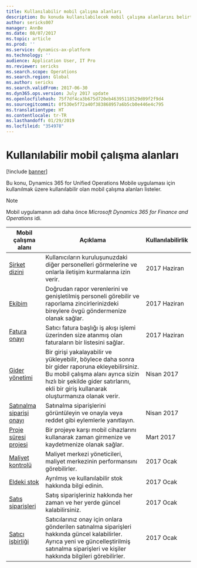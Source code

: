 ```yaml
---
title: Kullanılabilir mobil çalışma alanları
description: Bu konuda kullanılabilecek mobil çalışma alanlarını belirtilmektedir.
author: sericks007
manager: AnnBe
ms.date: 08/07/2017
ms.topic: article
ms.prod: ''
ms.service: dynamics-ax-platform
ms.technology: ''
audience: Application User, IT Pro
ms.reviewer: sericks
ms.search.scope: Operations
ms.search.region: Global
ms.author: sericks
ms.search.validFrom: 2017-06-30
ms.dyn365.ops.version: July 2017 update
ms.openlocfilehash: 75f7df4ca3b675d720eb46395118529d09f2f9d4
ms.sourcegitcommit: 0f530e5f72a40f383868957a6b5cb0e446e4c795
ms.translationtype: HT
ms.contentlocale: tr-TR
ms.lasthandoff: 01/29/2019
ms.locfileid: "354978"
---
```

# <a name="available-mobile-workspaces"></a>Kullanılabilir mobil çalışma alanları

[!include [banner](../includes/banner.md)]

Bu konu, Dynamics 365 for Unified Operations Mobile uygulaması için kullanılmak üzere kullanılabilir olan mobil çalışma alanları listeler.

> [!NOTE]
> Mobil uygulamanın adı daha önce *Microsoft Dynamics 365 for Finance and Operations* idi.

| Mobil çalışma alanı     | Açıklama   | Kullanılabilirlik   |
|----------------------|---------------|--------------|
|[Şirket dizini](company-directory-mobile-workspace.md)| Kullanıcıların kuruluşunuzdaki diğer personelleri görmelerine ve onlarla iletişim kurmalarına izin verir.| 2017 Haziran |    
|[Ekibim](manager-self-service-mobile-workspace.md)| Doğrudan rapor verenlerini ve genişletilmiş personeli görebilir ve raporlama zincirlerinizdeki bireylere övgü göndermenize olanak sağlar.|2017 Haziran |     
|[Fatura onayı](invoice-approval-mobile-workspace.md)| Satıcı fatura başlığı iş akışı işlemi üzerinden size atanmış olan faturaların bir listesini sağlar.| 2017 Haziran   |
| [Gider yönetimi](../../financials/expense-management/expense-management-mobile-workspace.md) | Bir girişi yakalayabilir ve yükleyebilir, böylece daha sonra bir gider raporuna ekleyebilirsiniz. Bu mobil çalışma alanı ayrıca sizin hızlı bir şekilde gider satırlarını, ekli bir giriş kullanarak oluşturmanıza olanak verir. | Nisan 2017 |
| [Satınalma siparişi onayı](../../supply-chain/procurement/purchase-order-mobile-workspace.md) | Satınalma siparişlerini görüntüleyin ve onayla veya reddet gibi eylemlerle yanıtlayın. | Nisan 2017 |
| [Proje süresi projesi](../../financials/project-management/project-time-entry-mobile-workspace.md) | Bir projeye karşı mobil cihazlarını kullanarak zaman girmenize ve kaydetmenize olanak sağlar. | Mart 2017 |
| [Maliyet kontrolü](../../financials/cost-accounting/cost-controlling-mobile-workspace.md)     | Maliyet merkezi yöneticileri, maliyet merkezinin performansını görebilirler.                                                                                               |  2017 Ocak        |
| [Eldeki stok](../../supply-chain/inventory/inventory-on-hand-mobile-workspace.md)    | Ayrılmış ve kullanılabilir stok hakkında bilgi edinin.                                                                                                    |   2017 Ocak       |
| [Satış siparişleri](../../supply-chain/sales-marketing/sales-orders-mobile-workspace.md)         | Satış siparişleriniz hakkında her zaman ve her yerde güncel kalabilirsiniz.                                                                                                                          |  2017 Ocak                  |
| [Satıcı işbirliği](../../supply-chain/procurement/vendor-collaboration-mobile-workspace.md) | Satıcılarınız onay için onlara gönderilen satınalma siparişleri hakkında güncel kalabilirler. Ayrıca yeni ve güncelleştirilmiş satınalma siparişleri ve kişiler hakkında bilgileri görebilirler. |2017 Ocak    |


